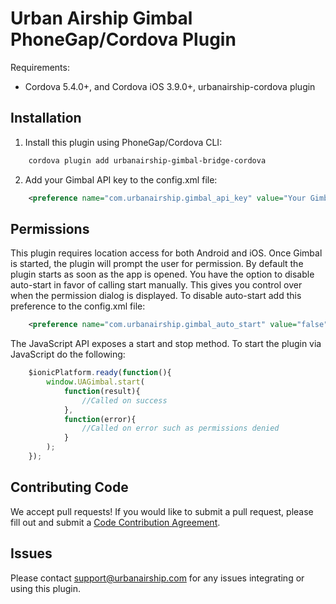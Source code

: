 # Urban Airship Gimbal PhoneGap/Cordova Plugin

Requirements:
 - Cordova 5.4.0+, and Cordova iOS 3.9.0+, urbanairship-cordova plugin

## Installation

1. Install this plugin using PhoneGap/Cordova CLI:

```xml		
	cordova plugin add urbanairship-gimbal-bridge-cordova
```

2. Add your Gimbal API key to the config.xml file:

```xml		
	<preference name="com.urbanairship.gimbal_api_key" value="Your Gimbal API Key" />
```

## Permissions

This plugin requires location access for both Android and iOS. Once Gimbal is started, the plugin will prompt the user for permission. By default the plugin starts as soon as the app is opened. You have the option to disable auto-start in favor of calling start manually. This gives you control over when the permission dialog is displayed. To disable auto-start add this preference to the config.xml file:

```xml
	<preference name="com.urbanairship.gimbal_auto_start" value="false" />
```

The JavaScript API exposes a start and stop method.
To start the plugin via JavaScript do the following:

```javascript
	$ionicPlatform.ready(function(){
		window.UAGimbal.start(
			function(result){
				//Called on success
			},
			function(error){
				//Called on error such as permissions denied
			}
		);
	});
```

## Contributing Code

We accept pull requests! If you would like to submit a pull request, please fill out and submit a
[Code Contribution Agreement](http://docs.urbanairship.com/contribution-agreement.html).

## Issues

Please contact support@urbanairship.com for any issues integrating or using this plugin.
